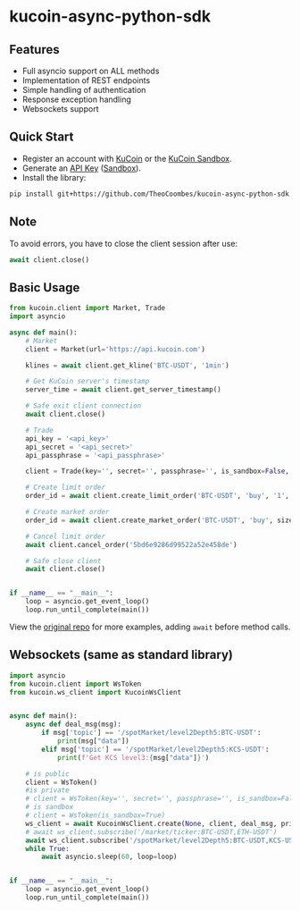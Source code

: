 # kucoin-async-python-sdk

## Features
- Full asyncio support on ALL methods
- Implementation of REST endpoints
- Simple handling of authentication
- Response exception handling
- Websockets support

## Quick Start
- Register an account with [KuCoin](https://www.kucoin.com/ucenter/signup>) or the [KuCoin Sandbox](https://sandbox.kucoin.com/>).
- Generate an [API Key](https://www.kucoin.com/account/api) ([Sandbox](https://sandbox.kucoin.com/account/api)).
- Install the library:
```bash
pip install git+https://github.com/TheoCoombes/kucoin-async-python-sdk.git
```

## Note
To avoid errors, you have to close the client session after use:
```py
await client.close()
```

## Basic Usage
```py
from kucoin.client import Market, Trade
import asyncio

async def main():
    # Market
    client = Market(url='https://api.kucoin.com')

    klines = await client.get_kline('BTC-USDT', '1min')

    # Get KuCoin server's timestamp
    server_time = await client.get_server_timestamp()

    # Safe exit client connection
    await client.close()

    # Trade
    api_key = '<api_key>'
    api_secret = '<api_secret>'
    api_passphrase = '<api_passphrase>'

    client = Trade(key='', secret='', passphrase='', is_sandbox=False, url='')

    # Create limit order
    order_id = await client.create_limit_order('BTC-USDT', 'buy', '1', '8000')

    # Create market order
    order_id = await client.create_market_order('BTC-USDT', 'buy', size='1')

    # Cancel limit order
    await client.cancel_order('5bd6e9286d99522a52e458de')

    # Safe close client
    await client.close()


if __name__ == "__main__":
    loop = asyncio.get_event_loop()
    loop.run_until_complete(main())
```
View the [original repo](https://github.com/Kucoin/kucoin-python-sdk) for more examples, adding `await` before method calls.

## Websockets (same as standard library)
```py
import asyncio
from kucoin.client import WsToken
from kucoin.ws_client import KucoinWsClient


async def main():
    async def deal_msg(msg):
        if msg['topic'] == '/spotMarket/level2Depth5:BTC-USDT':
            print(msg["data"])
        elif msg['topic'] == '/spotMarket/level2Depth5:KCS-USDT':
            print(f'Get KCS level3:{msg["data"]}')

    # is public
    client = WsToken()
    #is private
    # client = WsToken(key='', secret='', passphrase='', is_sandbox=False, url='')
    # is sandbox
    # client = WsToken(is_sandbox=True)
    ws_client = await KucoinWsClient.create(None, client, deal_msg, private=False)
    # await ws_client.subscribe('/market/ticker:BTC-USDT,ETH-USDT')
    await ws_client.subscribe('/spotMarket/level2Depth5:BTC-USDT,KCS-USDT')
    while True:
        await asyncio.sleep(60, loop=loop)


if __name__ == "__main__":
    loop = asyncio.get_event_loop()
    loop.run_until_complete(main())
```
